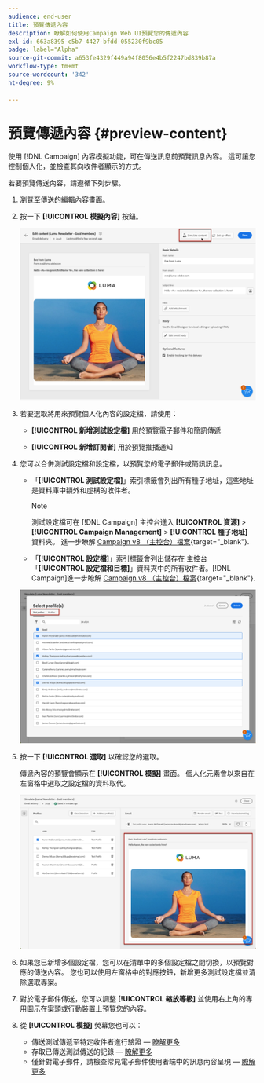 ```yaml
---
audience: end-user
title: 預覽傳遞內容
description: 瞭解如何使用Campaign Web UI預覽您的傳遞內容
exl-id: 663a8395-c5b7-4427-bfdd-055230f9bc05
badge: label="Alpha"
source-git-commit: a653fe4329f449a94f8056e4b5f2247bd839b87a
workflow-type: tm+mt
source-wordcount: '342'
ht-degree: 9%

---
```



# 預覽傳遞內容 {#preview-content}

使用 [!DNL Campaign] 內容模擬功能，可在傳送訊息前預覽訊息內容。 這可讓您控制個人化，並檢查其向收件者顯示的方式。

若要預覽傳送內容，請遵循下列步驟。

1. 瀏覽至傳送的編輯內容畫面。

   <!--email [Edit content](../content/edit-content.md) screen or to the [Email Designer](../content/get-started-email-designer.md).-->

1. 按一下 **[!UICONTROL 模擬內容]** 按鈕。

   ![](assets/simulate-button.png)

1. 若要選取將用來預覽個人化內容的設定檔，請使用：

   * **[!UICONTROL 新增測試設定檔]** 用於預覽電子郵件和簡訊傳遞

   * **[!UICONTROL 新增訂閱者]** 用於預覽推播通知

1. 您可以合併測試設定檔和設定檔，以預覽您的電子郵件或簡訊訊息。

   * 「**[!UICONTROL 測試設定檔]**」索引標籤會列出所有種子地址，這些地址是資料庫中額外和虛構的收件者。

     >[!NOTE]
     >
     >測試設定檔可在 [!DNL Campaign] 主控台進入 **[!UICONTROL 資源]** > **[!UICONTROL Campaign Management]** > **[!UICONTROL 種子地址]** 資料夾。 進一步瞭解 [Campaign v8 （主控台）檔案](https://experienceleague.adobe.com/docs/campaign/campaign-v8/audience/add-profiles/test-profiles.html){target="_blank"}.

   * 「**[!UICONTROL 設定檔]**」索引標籤會列出儲存在 主控台「**[!UICONTROL 設定檔和目標]**」資料夾中的所有收件者。[!DNL Campaign]進一步瞭解 [Campaign v8 （主控台）檔案](https://experienceleague.adobe.com/docs/campaign/campaign-v8/audience/view-profiles.html){target="_blank"}.

   ![](assets/simulate-select-profiles.png)

1. 按一下 **[!UICONTROL 選取]** 以確認您的選取。

   傳遞內容的預覽會顯示在 **[!UICONTROL 模擬]** 畫面。 個人化元素會以來自在左窗格中選取之設定檔的資料取代。

   ![](assets/simulate-preview.png)

1. 如果您已新增多個設定檔，您可以在清單中的多個設定檔之間切換，以預覽對應的傳送內容。 您也可以使用左窗格中的對應按鈕，新增更多測試設定檔並清除選取專案。

1. 對於電子郵件傳送，您可以調整 **[!UICONTROL 縮放等級]** 並使用右上角的專用圖示在案頭或行動裝置上預覽您的內容。

1. 從 **[!UICONTROL 模擬]** 熒幕您也可以：
   * 傳送測試傳遞至特定收件者進行驗證 —  [瞭解更多](proofs.md)
   * 存取已傳送測試傳送的記錄 —  [瞭解更多](proofs.md#access-proofs)
   * 僅針對電子郵件，請檢查常見電子郵件使用者端中的訊息內容呈現 —  [瞭解更多](email-rendering.md)



